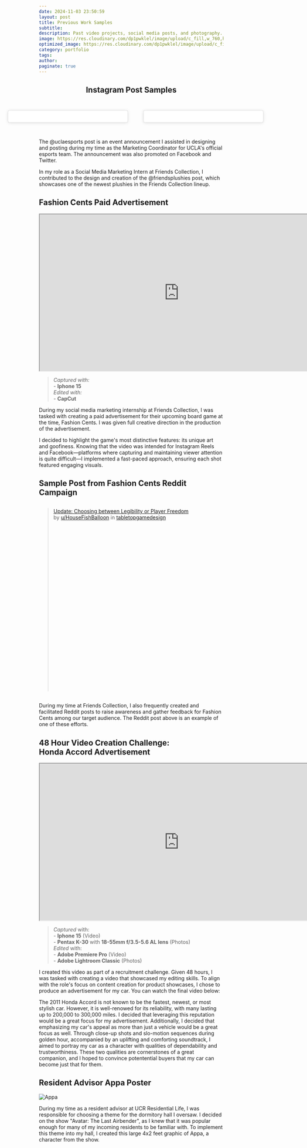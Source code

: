 ```yaml
---
date: 2024-11-03 23:50:59
layout: post
title: Previous Work Samples
subtitle:
description: Past video projects, social media posts, and photography.
image: https://res.cloudinary.com/dp1pwklel/image/upload/c_fill,w_760,h_399/v1730701117/EVENTBRITE_BANNER_d4ab9s.png
optimized_image: https://res.cloudinary.com/dp1pwklel/image/upload/c_fill,w_380,h_200/v1730701117/EVENTBRITE_BANNER_d4ab9s.png
category: portfolio
tags:
author: 
paginate: true
---
```


<h2 style="text-align: center;">Instagram Post Samples</h2>

<div style="display: flex; justify-content: center; gap: 20px; margin: 30px 0;">
  <!-- First Instagram Post -->
  <blockquote class="instagram-media" data-instgrm-captioned data-instgrm-permalink="https://www.instagram.com/p/DB2ClH4TfFl/?utm_source=ig_embed&amp;utm_campaign=loading" data-instgrm-version="14" style="background:#FFF; border:0; border-radius:3px; box-shadow:0 0 1px 0 rgba(0,0,0,0.5),0 1px 10px 0 rgba(0,0,0,0.15); max-width:500px; min-width:326px; padding:0; width:100%;">
    <div style="padding:16px;">
      <a href="https://www.instagram.com/p/DB2ClH4TfFl/?utm_source=ig_embed&amp;utm_campaign=loading" style="background:#FFFFFF; line-height:0; padding:0; text-align:center; text-decoration:none; width:100%;" target="_blank">
        <!-- Instagram Content Placeholder -->
      </a>
    </div>
  </blockquote>

  <!-- Second Instagram Post -->
  <blockquote class="instagram-media" data-instgrm-captioned data-instgrm-permalink="https://www.instagram.com/p/C3tE47vBN0l/?utm_source=ig_embed&amp;utm_campaign=loading" data-instgrm-version="14" style="background:#FFF; border:0; border-radius:3px; box-shadow:0 0 1px 0 rgba(0,0,0,0.5),0 1px 10px 0 rgba(0,0,0,0.15); max-width:500px; min-width:326px; padding:0; width:100%;">
    <div style="padding:16px;">
      <a href="https://www.instagram.com/p/C3tE47vBN0l/?utm_source=ig_embed&amp;utm_campaign=loading" style="background:#FFFFFF; line-height:0; padding:0; text-align:center; text-decoration:none; width:100%;" target="_blank">
        <!-- Instagram Content Placeholder -->
      </a>
    </div>
  </blockquote>
</div>

<script async src="//www.instagram.com/embed.js"></script>

The @uclaesports post is an event announcement I assisted in designing and posting during my time as the Marketing Coordinator for UCLA's official esports team. The announcement was also promoted on Facebook and Twitter.

In my role as a Social Media Marketing Intern at Friends Collection, I contributed to the design and creation of the @friendsplushies post, which showcases one of the newest plushies in the Friends Collection lineup.

## Fashion Cents Paid Advertisement

<iframe src="https://drive.google.com/file/d/1VADB8b2f0VzBMY8dk1TuQ41Pd5Me18gz/preview" width="760" height="427.5" allow="autoplay"></iframe>

> *Captured with:* <br> - **Iphone 15** <br>*Edited with:* <br> - **CapCut**

During my social media marketing internship at Friends Collection, I was tasked with creating a paid advertisement for their upcoming board game at the time, Fashion Cents. I was given full creative direction in the production of the advertisement. 

I decided to highlight the game's most distinctive features: its unique art and goofiness. Knowing that the video was intended for Instagram Reels and Facebook—platforms where capturing and maintaining viewer attention is quite difficult—I implemented a fast-paced approach, ensuring each shot featured engaging visuals.

## Sample Post from Fashion Cents Reddit Campaign
<div style="width: auto; max-width: 800px; margin: 30px auto;">
  <blockquote class="reddit-embed-bq" style="height:500px;" data-embed-height="740">
    <a href="https://www.reddit.com/r/tabletopgamedesign/comments/1bc36jl/update_choosing_between_legibility_or_player/">
      Update: Choosing between Legibility or Player Freedom
    </a><br>
    by <a href="https://www.reddit.com/user/HouseFishBalloon/">u/HouseFishBalloon</a> in 
    <a href="https://www.reddit.com/r/tabletopgamedesign/">tabletopgamedesign</a>
  </blockquote>
  <script async="" src="https://embed.reddit.com/widgets.js" charset="UTF-8"></script>
</div>

During my time at Friends Collection, I also frequently created and facilitated Reddit posts to raise awareness and gather feedback for Fashion Cents among our target audience. The Reddit post above is an example of one of these efforts.

## 48 Hour Video Creation Challenge: <br>Honda Accord Advertisement

<iframe src="https://drive.google.com/file/d/14miL0qN-zwIILDM0-gUNXz_7ZW3lGda_/preview" width="760" height="427.5" allow="autoplay"></iframe>

> *Captured* with:<br> - **Iphone 15** (Video) <br> - **Pentax K-30** with **18-55mm f/3.5-5.6 AL lens** (Photos)<br>*Edited* with: <br> - **Adobe Premiere Pro** (Video) <br> - **Adobe Lightroom Classic** (Photos)

I created this video as part of a recruitment challenge. Given 48 hours, I was tasked with creating a video that showcased my editing skills. To align with the role's focus on content creation for product showcases, I chose to produce an advertisement for my car. You can watch the final video below:

The 2011 Honda Accord is not known to be the fastest, newest, or most stylish car. However, it is well-renowed for its reliability, with many lasting up to 200,000 to 300,000 miles. I decided that leveraging this reputation would be a great focus for my advertisement. Additionally, I decided that emphasizing my car's appeal as more than just a vehicle would be a great focus as well. Through close-up shots and slo-motion sequences during golden hour, accompanied by an uplifting and comforting soundtrack, I aimed to portray my car as a character with qualities of dependability and trustworthiness. These two qualities are cornerstones of a great companion, and I hoped to convince potentential buyers that my car can become just that for them.

## Resident Advisor Appa Poster

<div class="image-container-post">
  <img src="https://res.cloudinary.com/dp1pwklel/image/upload/v1724632715/appa_fihffc.png" alt="Appa">
</div>

During my time as a resident advisor at UCR Residential Life, I was responsible for choosing a theme for the dormitory hall I oversaw. I decided on the show "Avatar: The Last Airbender", as I knew that it was popular enough for many of my incoming residents to be familiar with. To implement this theme into my hall, I created this large 4x2 feet graphic of Appa, a character from the show.